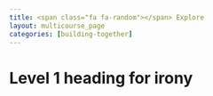 ```yaml
---
title: <span class="fa fa-random"></span> Explore
layout: multicourse_page
categories: [building-together]
---
```


# Level 1 heading for irony
